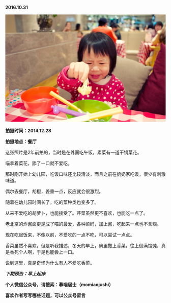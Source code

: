 
          
            
**2016.10.31**



![](img/51001-668471b521bb93c7.jpg)




**拍摄时间：2014.12.28**

**拍摄地点：餐厅**

这张照片是2年前拍的，当时是在外面吃午饭，素菜有一道干锅菜花。

喵拿着菜花，舔了一口就不爱吃。

那时刚开始上幼儿园，吃饭口味还比较清淡，而且之前在奶奶家吃饭，很少有刺激味道。

偶尔去餐厅，胡椒，姜重一点，反应就会很激烈。

随着在幼儿园时间长了，吃的菜种类也变多了。

从来不爱吃的胡萝卜，也能接受了。芹菜虽然更不喜欢，也能吃一点了。

老北京的炸酱面更是成了喵的最爱，各种菜码，加上酱，吃起来一点也不含糊。

现在吃起饭来，不像以前，不爱吃的一点不吃，可以尝试一点点。

香菜虽然不喜欢，但是听我描述，冬天的早上，碗里撒上香菜，往上倒满馄饨，真是香死个人啊，于是也能尝上一口。

说到这里，真是奇怪为什么有人不爱吃香菜。


***下期预告：早上起床***


**个人微信公众号，请搜索：摹喵居士（momiaojushi）**

**喜欢作者写写哪些话题，可以公众号留言**

          
        